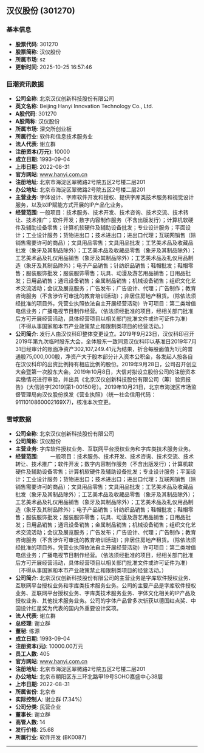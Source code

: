 ## 汉仪股份 (301270)

### 基本信息

- **股票代码**: 301270
- **股票简称**: 汉仪股份
- **所属市场**: sz
- **更新时间**: 2025-10-25 16:57:46

### 巨潮资讯数据

- **公司全称**: 北京汉仪创新科技股份有限公司
- **英文名称**: Beijing Hanyi Innovation Technology Co., Ltd.
- **A股代码**: 301270
- **A股简称**: 汉仪股份
- **所属市场**: 深交所创业板
- **所属行业**: 软件和信息技术服务业
- **法人代表**: 谢立群
- **注册资本(万元)**: 10000
- **成立日期**: 1993-09-04
- **上市日期**: 2022-08-31
- **官方网站**: www.hanyi.com.cn
- **注册地址**: 北京市海淀区翠微路2号院五区2号楼二层201
- **办公地址**: 北京市海淀区翠微路2号院五区2号楼二层201
- **主营业务**: 字体设计、字库软件开发和授权、提供字库类技术服务和视觉设计服务，以及以IP赋能方式开展的IP产品化业务。
- **经营范围**: 一般项目：技术服务、技术开发、技术咨询、技术交流、技术转让、技术推广；软件开发；数字内容制作服务（不含出版发行）；计算机软硬件及辅助设备零售；计算机软硬件及辅助设备批发；专业设计服务；平面设计；工业设计服务；货物进出口；技术进出口；进出口代理；互联网销售（除销售需要许可的商品）；文具用品零售；文具用品批发；工艺美术品及收藏品批发（象牙及其制品除外）；工艺美术品及收藏品零售（象牙及其制品除外）；工艺美术品及礼仪用品销售（象牙及其制品除外）；工艺美术品及礼仪用品制造（象牙及其制品除外）；电子产品销售；针纺织品销售；鞋帽批发；鞋帽零售；服装服饰批发；服装服饰零售；玩具、动漫及游艺用品销售；日用品批发；日用品销售；通讯设备销售；金属制品销售；机械设备销售；组织文化艺术交流活动；会议及展览服务；广告发布；广告设计、代理；广告制作；教育咨询服务（不含涉许可审批的教育培训活动）；非居住房地产租赁。（除依法须经批准的项目外，凭营业执照依法自主开展经营活动）许可项目：第二类增值电信业务；广播电视节目制作经营。（依法须经批准的项目，经相关部门批准后方可开展经营活动，具体经营项目以相关部门批准文件或许可证件为准）（不得从事国家和本市产业政策禁止和限制类项目的经营活动。）
- **公司简介**: 发行人由汉仪科印整体变更设立。2019年9月23日，汉仪科印召开2019年第九次临时股东大会，全体股东一致同意汉仪科印以基准日2019年7月31日经审计的账面净资产302,107,249.41元为结果，折合每股面值为1元的普通股75,000,000股，净资产大于股本部分计入资本公积金，各发起人按各自在汉仪科印的出资比例持有相应比例的股份。2019年9月28日，公司召开创立大会暨第一次股东大会。2019年10月8日，大信对拟设立股份公司的注册资本实缴情况进行审验，并出具《北京汉仪创新科技股份有限公司（筹）验资报告》（大信验字[2019]第1-00150号）。2019年10月21日，北京市海淀区市场监督管理局向汉仪股份换发《营业执照》（统一社会信用代码：9111010860002169X7)，核准本次变更。

### 雪球数据

- **公司全称**: 北京汉仪创新科技股份有限公司
- **公司简称**: 汉仪股份
- **主营业务**: 字库软件授权业务、互联网平台授权业务和字库类技术服务业务。
- **经营范围**: 　　一般项目：技术服务、技术开发、技术咨询、技术交流、技术转让、技术推广；软件开发；数字内容制作服务（不含出版发行）；计算机软硬件及辅助设备零售；计算机软硬件及辅助设备批发；专业设计服务；平面设计；工业设计服务；货物进出口；技术进出口；进出口代理；互联网销售（除销售需要许可的商品）；文具用品零售；文具用品批发；工艺美术品及收藏品批发（象牙及其制品除外）；工艺美术品及收藏品零售（象牙及其制品除外）；工艺美术品及礼仪用品销售（象牙及其制品除外）；工艺美术品及礼仪用品制造（象牙及其制品除外）；电子产品销售；针纺织品销售；鞋帽批发；鞋帽零售；服装服饰批发；服装服饰零售；玩具、动漫及游艺用品销售；日用品批发；日用品销售；通讯设备销售；金属制品销售；机械设备销售；组织文化艺术交流活动；会议及展览服务；广告发布；广告设计、代理；广告制作；教育咨询服务（不含涉许可审批的教育培训活动）；非居住房地产租赁。（除依法须经批准的项目外，凭营业执照依法自主开展经营活动）许可项目：第二类增值电信业务；广播电视节目制作经营。（依法须经批准的项目，经相关部门批准后方可开展经营活动，具体经营项目以相关部门批准文件或许可证件为准）（不得从事国家和本市产业政策禁止和限制类项目的经营活动。）
- **公司简介**: 北京汉仪创新科技股份有限公司的主营业务是字库软件授权业务、互联网平台授权业务和字库类技术服务业务。公司的主要产品是字库软件授权业务、互联网平台授权业务、字库类技术服务业务、字体文化相关的IP产品及授权业务、其他技术服务业务。公司的字体产品曾多次斩获以德国红点奖、中国设计红星奖为代表的国内外重要设计奖项。
- **法人代表**: 谢立群
- **总经理**: 谢立群
- **董秘**: 练源
- **成立日期**: 1993-09-04
- **注册资本(元)**: 10000.00万元
- **员工人数**: 405
- **官方网站**: www.hanyi.com.cn
- **注册地址**: 北京市海淀区翠微路2号院五区2号楼二层201
- **办公地址**: 北京市朝阳区东三环北路甲19号SOHO嘉盛中心38层
- **上市日期**: 2022-08-31
- **所属省份**: 北京市
- **实际控制人**: 谢立群 (7.34%)
- **公司分类**: 民营企业
- **董事长**: 谢立群
- **高管人数**: 14
- **发行价格**: 25.68
- **所属行业**: 软件开发 (BK0087)

---